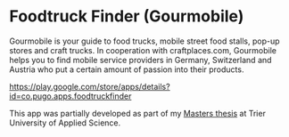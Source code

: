 Foodtruck Finder (Gourmobile)
=============================

Gourmobile is your guide to food trucks, mobile street food stalls, pop-up stores and craft trucks. In cooperation with craftplaces.com, Gourmobile helps you to find mobile service providers in Germany, Switzerland and Austria who put a certain amount of passion into their products.

https://play.google.com/store/apps/details?id=co.pugo.apps.foodtruckfinder


This app was partially developed as part of my [Masters thesis](/thesis/FoodtruckFinder-v2-final.pdf) at Trier University of Applied Science.